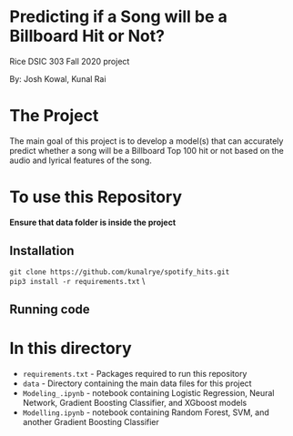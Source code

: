 # Predicting if a Song will be a Billboard Hit or Not?
Rice DSIC 303 Fall 2020 project

By: Josh Kowal, Kunal Rai

# The Project 

The main goal of this project is to develop a model(s) that can accurately predict whether a song will be a Billboard Top 100 hit or not based on the audio and lyrical features of the song. 


# To use this Repository

**Ensure that data folder is inside the project**


## Installation

`git clone https://github.com/kunalrye/spotify_hits.git` \
`pip3 install -r requirements.txt` \

## Running code 


# In this directory

* ``requirements.txt`` - Packages required to run this repository
* ``data`` - Directory containing the main data files for this project
* ``Modeling_.ipynb`` - notebook containing Logistic Regression, Neural Network, Gradient Boosting Classifier, and XGboost models
* ``Modelling.ipynb`` - notebook containing Random Forest, SVM, and another Gradient Boosting Classifier



